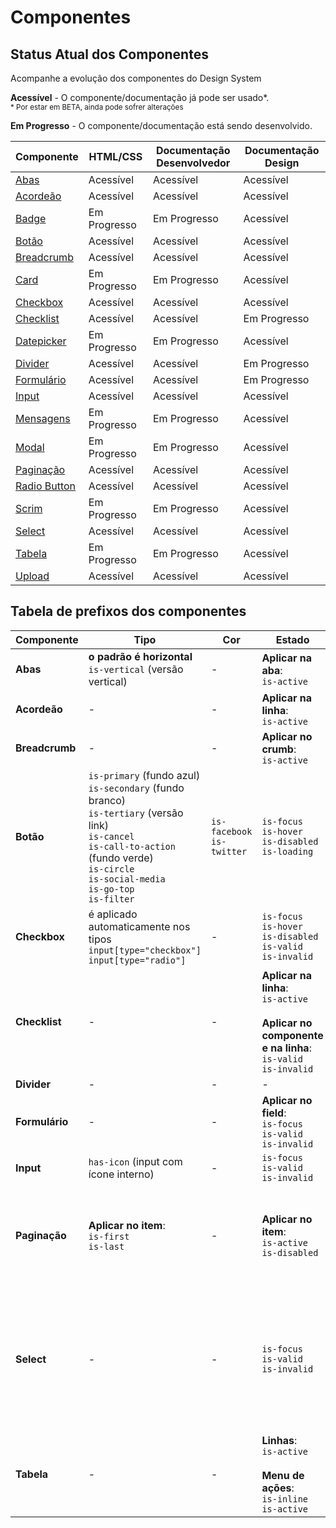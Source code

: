 # Componentes

## Status Atual dos Componentes

Acompanhe a evolução dos componentes do Design System

<p>
    <i checks="fas fa-check text-success"></i>
    <strong>Acessível</strong> - O componente/documentação já pode ser usado*.
    <br/>
    <small>* Por estar em BETA, ainda pode sofrer alterações</small>
</p>

<p>
    <i syncss="fas fa-sync text-orange"></i>
    <strong>Em Progresso</strong> - O componente/documentação está sendo desenvolvido.
</p>

<div class="br-table">
    <div class="table">
        <table>
            <thead>
                <tr>
                    <th>Componente</th>
                    <th class="text-center">HTML/CSS</th>
                    <th class="text-center">Documentação Desenvolvedor</th>
                    <th class="text-center">Documentação Design</th>
                </tr>
            </thead>
            <tbody>
                <tr>
                    <td><a href="/ds/componentes/tabs">Abas</a></td>
                    <td class="text-center">
                        <i class="fas fa-check text-success"></i
                        ><span class="sr-only">Acessível</span>
                    </td>
                    <td class="text-center">
                        <i class="fas fa-check text-success"></i
                        ><span class="sr-only">Acessível</span>
                    </td>
                    <td class="text-center">
                        <i class="fas fa-check text-success"></i
                        ><span class="sr-only">Acessível</span>
                    </td>
                </tr>
                <tr>
                    <td><a href="/ds/componentes/accordeon">Acordeão</a></td>
                    <td class="text-center">
                        <i class="fas fa-check text-success"></i
                        ><span class="sr-only">Acessível</span>
                    </td>
                    <td class="text-center">
                        <i class="fas fa-check text-success"></i
                        ><span class="sr-only">Acessível</span>
                    </td>
                    <td class="text-center">
                        <i class="fas fa-check text-success"></i
                        ><span class="sr-only">Acessível</span>
                    </td>
                </tr>
                <tr>
                    <td><a href="/ds/componentes/badge">Badge</a></td>
                    <td class="text-center">
                        <i class="fas fa-sync text-orange"></i
                        ><span class="sr-only">Em Progresso</span>
                    </td>
                    <td class="text-center">
                        <i class="fas fa-sync text-orange"></i
                        ><span class="sr-only">Em Progresso</span>
                    </td>
                    <td class="text-center">
                        <i class="fas fa-check text-success"></i
                        ><span class="sr-only">Acessível</span>
                    </td>
                </tr>
                <tr>
                    <td><a href="/ds/componentes/button">Botão</a></td>
                    <td class="text-center">
                        <i class="fas fa-check text-success"></i
                        ><span class="sr-only">Acessível</span>
                    </td>
                    <td class="text-center">
                        <i class="fas fa-check text-success"></i
                        ><span class="sr-only">Acessível</span>
                    </td>
                    <td class="text-center">
                        <i class="fas fa-check text-success"></i
                        ><span class="sr-only">Acessível</span>
                    </td>
                </tr>
                <tr>
                    <td><a href="/ds/componentes/breadcrumb">Breadcrumb</a></td>
                    <td class="text-center">
                        <i class="fas fa-check text-success"></i
                        ><span class="sr-only">Acessível</span>
                    </td>
                    <td class="text-center">
                        <i class="fas fa-check text-success"></i
                        ><span class="sr-only">Acessível</span>
                    </td>
                    <td class="text-center">
                        <i class="fas fa-check text-success"></i
                        ><span class="sr-only">Acessível</span>
                    </td>
                </tr>
                <tr>
                    <td><a href="/ds/componentes/card">Card</a></td>
                    <td class="text-center">
                        <i class="fas fa-sync text-orange"></i
                        ><span class="sr-only">Em Progresso</span>
                    </td>
                    <td class="text-center">
                       <i class="fas fa-sync text-orange"></i
                        ><span class="sr-only">Em Progresso</span>
                    </td>
                    <td class="text-center">
                        <i class="fas fa-check text-success"></i
                        ><span class="sr-only">Acessível</span>
                    </td>
                </tr>
                <tr>
                    <td><a href="/ds/componentes/checkbox">Checkbox</a></td>
                    <td class="text-center">
                        <i class="fas fa-check text-success"></i
                        ><span class="sr-only">Acessível</span>
                    </td>
                    <td class="text-center">
                        <i class="fas fa-check text-success"></i
                        ><span class="sr-only">Acessível</span>
                    </td>
                    <td class="text-center">
                        <i class="fas fa-check text-success"></i
                        ><span class="sr-only">Acessível</span>
                    </td>
                </tr>
                <tr>
                    <td><a href="/ds/componentes/checklist">Checklist</a></td>
                    <td class="text-center">
                        <i class="fas fa-check text-success"></i
                        ><span class="sr-only">Acessível</span>
                    </td>
                    <td class="text-center">
                        <i class="fas fa-check text-success"></i
                        ><span class="sr-only">Acessível</span>
                    </td>
                    <td class="text-center">
                        <i class="fas fa-sync text-orange"></i
                        ><span class="sr-only">Em Progresso</span>
                    </td>
                </tr>
                <tr>
                    <td><a href="/ds/componentes/datepicker">Datepicker</a></td>
                    <td class="text-center">
                        <i class="fas fa-sync text-orange"></i
                        ><span class="sr-only">Em Progresso</span>
                    </td>
                    <td class="text-center">
                       <i class="fas fa-sync text-orange"></i
                        ><span class="sr-only">Em Progresso</span>
                    </td>
                    <td class="text-center">
                          <i class="fas fa-check text-success"></i
                        ><span class="sr-only">Acessível</span>
                    </td>
                </tr>
                <tr>
                    <td><a href="/ds/componentes/divider">Divider</a></td>
                    <td class="text-center">
                        <i class="fas fa-check text-success"></i
                        ><span class="sr-only">Acessível</span>
                    </td>
                    <td class="text-center">
                        <i class="fas fa-check text-success"></i
                        ><span class="sr-only">Acessível</span>
                    </td>
                    <td class="text-center">
                        <i class="fas fa-sync text-orange"></i
                        ><span class="sr-only">Em Progresso</span>
                    </td>
                </tr>
                <tr>
                    <td><a href="/ds/componentes/form">Formulário</a></td>
                    <td class="text-center">
                        <i class="fas fa-check text-success"></i
                        ><span class="sr-only">Acessível</span>
                    </td>
                    <td class="text-center">
                        <i class="fas fa-check text-success"></i
                        ><span class="sr-only">Acessível</span>
                    </td>
                    <td class="text-center">
                        <i class="fas fa-sync text-orange"></i
                        ><span class="sr-only">Em Progresso</span>
                    </td>
                </tr>
                <tr>
                    <td><a href="/ds/componentes/input">Input</a></td>
                    <td class="text-center">
                        <i class="fas fa-check text-success"></i
                        ><span class="sr-only">Acessível</span>
                    </td>
                    <td class="text-center">
                        <i class="fas fa-check text-success"></i
                        ><span class="sr-only">Acessível</span>
                    </td>
                    <td class="text-center">
                        <i class="fas fa-check text-success"></i
                        ><span class="sr-only">Acessível</span>
                    </td>
                </tr>
                <tr>
                    <td><a href="/ds/componentes/message">Mensagens</a></td>
                    <td class="text-center">
                        <i class="fas fa-sync text-orange"></i
                        ><span class="sr-only">Em Progresso</span>
                    </td>
                    <td class="text-center">
                        <i class="fas fa-sync text-orange"></i
                        ><span class="sr-only">Em Progresso</span>
                    </td>
                    <td class="text-center">
                        <i class="fas fa-check text-success"></i
                        ><span class="sr-only">Acessível</span>
                    </td>
                </tr>
                <tr>
                    <td><a href="/ds/componentes/modal">Modal</a></td>
                    <td class="text-center">
                        <i class="fas fa-sync text-orange"></i
                        ><span class="sr-only">Em Progresso</span>
                    </td>
                    <td class="text-center">
                        <i class="fas fa-sync text-orange"></i
                        ><span class="sr-only">Em Progresso</span>
                    </td>
                    <td class="text-center">
                        <i class="fas fa-check text-success"></i
                        ><span class="sr-only">Acessível</span>
                    </td>
                </tr>
                <tr>
                    <td><a href="/ds/componentes/pagination">Paginação</a></td>
                    <td class="text-center">
                        <i class="fas fa-check text-success"></i
                        ><span class="sr-only">Acessível</span>
                    </td>
                    <td class="text-center">
                        <i class="fas fa-check text-success"></i
                        ><span class="sr-only">Acessível</span>
                    </td>
                    <td class="text-center">
                        <i class="fas fa-check text-success"></i
                        ><span class="sr-only">Acessível</span>
                    </td>
                </tr>
                <tr>
                    <td><a href="/ds/componentes/radio">Radio Button</a></td>
                    <td class="text-center">
                        <i class="fas fa-check text-success"></i
                        ><span class="sr-only">Acessível</span>
                    </td>
                    <td class="text-center">
                        <i class="fas fa-check text-success"></i
                        ><span class="sr-only">Acessível</span>
                    </td>
                    <td class="text-center">
                        <i class="fas fa-check text-success"></i
                        ><span class="sr-only">Acessível</span>
                    </td>
                </tr>
                <tr>
                    <td><a href="/ds/componentes/scrim">Scrim</a></td>
                    <td class="text-center">
                        <i class="fas fa-sync text-orange"></i
                        ><span class="sr-only">Em Progresso</span>
                    </td>
                    <td class="text-center">
                        <i class="fas fa-sync text-orange"></i
                        ><span class="sr-only">Em Progresso</span>
                    </td>
                    <td class="text-center">
                        <i class="fas fa-check text-success"></i
                        ><span class="sr-only">Acessível</span>
                    </td>
                </tr>
                <tr>
                    <td><a href="/ds/componentes/select">Select</a></td>
                    <td class="text-center">
                        <i class="fas fa-check text-success"></i
                        ><span class="sr-only">Acessível</span>
                    </td>
                    <td class="text-center">
                        <i class="fas fa-check text-success"></i
                        ><span class="sr-only">Acessível</span>
                    </td>
                    <td class="text-center">
                        <i class="fas fa-check text-success"></i
                        ><span class="sr-only">Acessível</span>
                    </td>
                </tr>
                <tr>
                    <td><a href="/ds/componentes/table">Tabela</a></td>
                    <td class="text-center">
                        <i class="fas fa-sync text-orange"></i
                        ><span class="sr-only">Em Progresso</span>
                    </td>
                    <td class="text-center">
                        <i class="fas fa-sync text-orange"></i
                        ><span class="sr-only">Em Progresso</span>
                    </td>
                    <td class="text-center">
                        <i class="fas fa-check text-success"></i
                        ><span class="sr-only">Acessível</span>
                    </td>
                </tr>
                <!-- <tr>
                    <td><a href="/ds/componentes/textarea">Textarea</a></td>
                   <td class="text-center">
                        <i class="fas fa-sync text-orange"></i
                        ><span class="sr-only">Em Progresso</span>
                    </td>
                    <td class="text-center">
                        <i class="fas fa-sync text-orange"></i
                        ><span class="sr-only">Em Progresso</span>
                    </td>
                    <td class="text-center">
                        <i class="fas fa-check text-success"></i
                        ><span class="sr-only">Acessível</span>
                    </td>
                </tr> -->
                <tr>
                    <td><a href="/ds/componentes/upload">Upload</a></td>
                    <td class="text-center">
                        <i class="fas fa-check text-success"></i
                        ><span class="sr-only">Acessível</span>
                    </td>
                    <td class="text-center">
                        <i class="fas fa-check text-success"></i
                        ><span class="sr-only">Acessível</span>
                    </td>
                    <td class="text-center">
                        <i class="fas fa-check text-success"></i
                        ><span class="sr-only">Acessível</span>
                    </td>
                </tr>
            </tbody>
        </table>
    </div>
</div>

## Tabela de prefixos dos componentes

| Componente     | Tipo                                                                                                                                                                                                             | Cor                           | Estado                                                                                                           | Tamanho                                                                                          |
| -------------- | ---------------------------------------------------------------------------------------------------------------------------------------------------------------------------------------------------------------- | ----------------------------- | ---------------------------------------------------------------------------------------------------------------- | ------------------------------------------------------------------------------------------------ |
| **Abas**       | **o padrão é horizontal**<br>`is-vertical` (versão vertical)                                                                                                                                                     | -                             | **Aplicar na aba**:<br>`is-active`                                                                               | -                                                                                                |
| **Acordeão**   | -                                                                                                                                                                                                                | -                             | **Aplicar na linha**:<br>`is-active`                                                                             | -                                                                                                |
| **Breadcrumb** | -                                                                                                                                                                                                                | -                             | **Aplicar no crumb**:<br>`is-active`                                                                             | -                                                                                                |
| **Botão**      | `is-primary` (fundo azul)<br>`is-secondary` (fundo branco)<br>`is-tertiary` (versão link)<br> `is-cancel`<br>`is-call-to-action` (fundo verde)<br>`is-circle`<br>`is-social-media`<br>`is-go-top`<br>`is-filter` | `is-facebook`<br>`is-twitter` | `is-focus`<br>`is-hover`<br>`is-disabled`<br>`is-loading`                                                        | -                                                                                                |
| **Checkbox**   | é aplicado automaticamente nos tipos<br>`input[type="checkbox"]`<br>`input[type="radio"]`                                                                                                                        | -                             | `is-focus`<br>`is-hover`<br>`is-disabled`<br>`is-valid`<br>`is-invalid`                                          | -                                                                                                |
| **Checklist**  | -                                                                                                                                                                                                                | -                             | **Aplicar na linha**:<br>`is-active`<br><br>**Aplicar no componente e na linha**:<br>`is-valid` <br>`is-invalid` | -                                                                                                |
| **Divider**    | -                                                                                                                                                                                                                | -                             | -                                                                                                                | -                                                                                                |
| **Formulário** | -                                                                                                                                                                                                                | -                             | **Aplicar no field**:<br>`is-focus`<br>`is-valid`<br>`is-invalid`<br>                                            | -                                                                                                |
| **Input**      | `has-icon` (input com ícone interno)                                                                                                                                                                             | -                             | `is-focus`<br>`is-valid`<br>`is-invalid`                                                                         | -                                                                                                |
| **Paginação**  | **Aplicar no item**:<br>`is-first`<br>`is-last`                                                                                                                                                                  | -                             | **Aplicar no item**:<br>`is-active`<br>`is-disabled`                                                             | **o padrão não precisa de prefixo**<br>`is-large` (versão grande)                                |
| **Select**     | -                                                                                                                                                                                                                | -                             | `is-focus`<br>`is-valid`<br>`is-invalid`                                                                         | **o padrão não precisa de prefixo**<br>`is-medium` (versão média)<br>`is-small` (versão pequena) |
| **Tabela**     | -                                                                                                                                                                                                                | -                             | **Linhas**:<br>`is-active`<br><br>**Menu de ações**:<br>`is-inline`<br>`is-active`                               | -                                                                                                |

